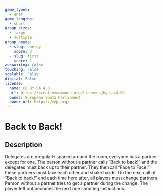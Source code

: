 ```yaml
---
game_types:
  - ener
game_lengths:
  - short
group_sizes:
  - large
  - multiple
group_needs:
  - slug: energy
    score: 3
  - slug: first
    score: 1
exhausting: False
touching: False
scalable: False
digital: False
license:
  name: CC BY-SA 4.0
  url: https://creativecommons.org/licenses/by-sa/4.0/
  owner: European Youth Parliament
  owner_url: https://eyp.org/
---
```

# Back to Back!

## Description
Delegates are irregularly spaced around the room, everyone has a partner except for one. The person without a partner calls “Back to back!” and the delegates must back up to their partner. They then call “Face to Face!” these partners must face each other and shake hands. On the next call of “Back to back!” and each time here after, all players must change partners. Person without a partner tries to get a partner during the change. The player left out becomes the next one shouting instructions.
